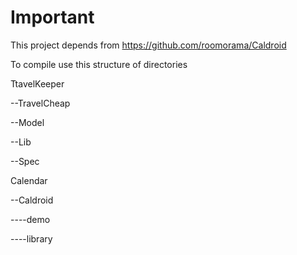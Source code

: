 Important
=========

This project depends from https://github.com/roomorama/Caldroid

To compile use this structure of directories

TtavelKeeper

--TravelCheap
  
--Model
  
--Lib
  
--Spec
  
Calendar

--Caldroid
  
----demo
    
----library
    
    
